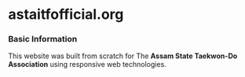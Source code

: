 # astaitfofficial.org

### Basic Information
This website was built from scratch for The **Assam State Taekwon-Do Association** using responsive web technologies.
